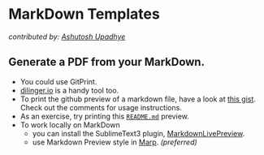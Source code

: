 # MarkDown Templates
_contributed by: [Ashutosh Upadhye](https://github.com/ashutosh2411)_

## Generate a PDF from your MarkDown. 

* You could use GitPrint. 
* [dilinger.io](https://dillinger.io/) is a handy tool too. 
* To print the github preview of a markdown file, have a look at [this gist](https://gist.github.com/ashutosh2411/a97c815edafa4cfd5a25c67db389f43a). Check out the comments for usage instructions. 
* As an exercise, try printing this [`README.md`](README.md) preview. 
* To work locally on MarkDown 
	* you can install the SublimeText3 plugin, [MarkdownLivePreview](https://packagecontrol.io/packages/MarkdownLivePreview). 
	* use Markdown Preview style in [Marp](https://yhatt.github.io/marp/). _(preferred)_